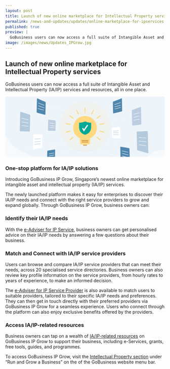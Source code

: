 ```yaml
---
layout: post
title: Launch of new online marketplace for Intellectual Property services
permalink: /news-and-updates/updates/online-marketplace-for-ipservices
published: true
preview: |
  GoBusiness users can now access a full suite of Intangible Asset and Intellectual Property (IA/IP)IA/IP services and resources, all in one place.
image: /images/news/Updates_IPGrow.jpg
---
```


## Launch of new online marketplace for Intellectual Property services

GoBusiness users can now access a full suite of Intangible Asset and Intellectual Property (IA/IP) services and resources, all in one place.

![](/images/news/Updates_IPGrow.jpg)

### One-stop platform for IA/IP solutions

Introducing GoBusiness IP Grow, Singapore’s newest online marketplace for intangible asset and intellectual property (IA/IP) services.

The newly launched platform makes it easy for enterprises to discover their IA/IP needs and connect with the right service providers to grow and expand globally. Through GoBusiness IP Grow, business owners can:

### Identify their IA/IP needs

With the [e-Adviser for IP Service](https://eadviser.gobusiness.gov.sg/ipservice), business owners can get personalised advice on their IA/IP needs by answering a few questions about their business.

### Match and Connect with IA/IP service providers

Users can browse and compare IA/IP service providers that can meet their needs, across 20 specialised service directories. Business owners can also review key profile information on the service providers, from hourly rates to years of experience, to make an informed decision. 

The [e-Adviser for IP Service Provider](https://eadviser.gobusiness.gov.sg/ipserviceprovider) is also available to match users to suitable providers, tailored to their specific IA/IP needs and preferences. They can then get in touch directly with their preferred providers via GoBusiness IP Grow for a seamless experience. Users who connect through the platform can also enjoy exclusive benefits offered by the providers.

### Access IA/IP-related resources

Business owners can tap on a wealth of [IA/IP-related resources](https://www.gobusiness.gov.sg/intellectual-property/ip-grow/resources) on GoBusiness IP Grow to support their business, including e-Services, grants, free tools, guides, and programmes.

To access GoBusiness IP Grow, visit the [Intellectual Property section](https://www.gobusiness.gov.sg/intellectual-property/ip-grow/?src=topnav) under “Run and Grow a Business” on the of the GoBusiness website menu bar.
